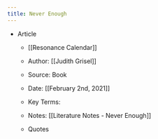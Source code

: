 ```yaml
---
title: Never Enough
---
```


- Article
	 - [[Resonance Calendar]]

	 - Author: [[Judith Grisel]]

	 - Source: Book

	 - Date: [[February 2nd, 2021]]

	 - Key Terms: 

	 - Notes: [[Literature Notes - Never Enough]]

	 - Quotes
